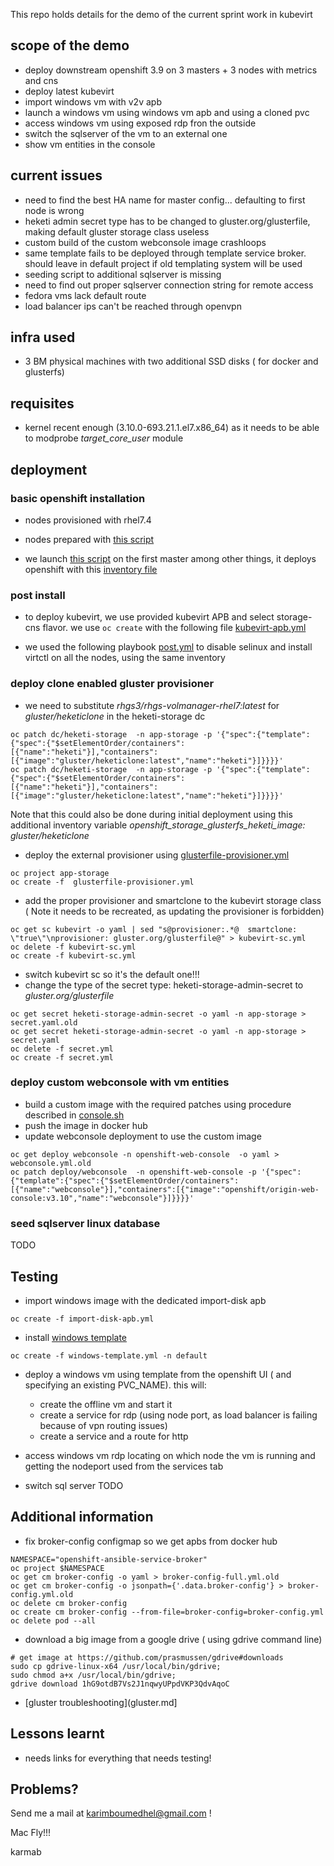 This repo holds details for the demo of the current sprint work in kubevirt

## scope of the demo

- deploy downstream openshift 3.9 on 3 masters + 3 nodes with metrics and cns
- deploy latest kubevirt
- import windows vm with v2v apb
- launch a windows vm using windows vm apb and using a cloned pvc
- access windows vm using exposed rdp fron the outside
- switch the sqlserver of the vm to an external one
- show vm entities in the console

## current issues


- need to find the best HA name for master config... defaulting to first node is wrong
- heketi admin secret type has to be changed to gluster.org/glusterfile, making default gluster storage class useless
- custom build of the custom webconsole image  crashloops
- same template fails to be deployed through template service broker. should leave in default project if old templating system will be used
- seeding script to additional sqlserver is missing
- need to find out proper sqlserver connection string for remote access
- fedora vms lack default route
- load balancer ips can't be reached through openvpn

## infra used

- 3  BM physical machines with two additional SSD disks ( for docker and glusterfs)

## requisites

- kernel recent enough (3.10.0-693.21.1.el7.x86_64) as it needs to be able to modprobe *target_core_user* module

## deployment

### basic openshift installation

- nodes provisioned with rhel7.4

- nodes prepared with [this script](installation/runcmd_master)

- we launch [this script](installation/install.sh) on the first master
  among other things, it deploys openshift with this [inventory file](installation/hosts)

### post install 

- to deploy kubevirt, we use provided kubevirt APB and select storage-cns flavor. we use `oc create` with the following file [kubevirt-apb.yml](kubevirt-apb.yml)

- we used the following playbook [post.yml](post.yml) to disable selinux and install virtctl on all the nodes, using the same inventory


### deploy clone enabled gluster provisioner

- we need to substitute *rhgs3/rhgs-volmanager-rhel7:latest* for *gluster/heketiclone* in the heketi-storage dc

```
oc patch dc/heketi-storage  -n app-storage -p '{"spec":{"template":{"spec":{"$setElementOrder/containers":[{"name":"heketi"}],"containers":[{"image":"gluster/heketiclone:latest","name":"heketi"}]}}}}'
oc patch dc/heketi-storage  -n app-storage -p '{"spec":{"template":{"spec":{"$setElementOrder/containers":[{"name":"heketi"}],"containers":[{"image":"gluster/heketiclone:latest","name":"heketi"}]}}}}'
```

Note that this could also be done during initial deployment using this additional  inventory variable
*openshift_storage_glusterfs_heketi_image: gluster/heketiclone*

- deploy the external provisioner using [glusterfile-provisioner.yml](glusterfile-provisioner.yml)

```
oc project app-storage
oc create -f  glusterfile-provisioner.yml
```

- add the proper provisioner and smartclone to the kubevirt storage class ( Note it needs to be recreated, as updating the provisioner is forbidden)

```
oc get sc kubevirt -o yaml | sed "s@provisioner:.*@  smartclone: \"true\"\nprovisioner: gluster.org/glusterfile@" > kubevirt-sc.yml
oc delete -f kubevirt-sc.yml
oc create -f kubevirt-sc.yml
```

- switch kubevirt sc so it's the default one!!!
- change the type of the secret type: heketi-storage-admin-secret to *gluster.org/glusterfile*

```
oc get secret heketi-storage-admin-secret -o yaml -n app-storage > secret.yaml.old
oc get secret heketi-storage-admin-secret -o yaml -n app-storage > secret.yaml
oc delete -f secret.yml
oc create -f secret.yml
```

### deploy custom webconsole with vm entities

- build a custom image with the required patches using procedure described in [console.sh](console.sh)
- push the image in docker hub
- update webconsole deployment to use the custom image

```
oc get deploy webconsole -n openshift-web-console  -o yaml > webconsole.yml.old
oc patch deploy/webconsole  -n openshift-web-console -p '{"spec":{"template":{"spec":{"$setElementOrder/containers":[{"name":"webconsole"}],"containers":[{"image":"openshift/origin-web-console:v3.10","name":"webconsole"}]}}}}'
```

### seed sqlserver linux database 
TODO

## Testing

- import windows image with the dedicated import-disk apb

```
oc create -f import-disk-apb.yml
```

- install [windows template](windows-template.yml)

```
oc create -f windows-template.yml -n default
```

- deploy a windows vm using template from the openshift UI ( and specifying an existing PVC_NAME). this will:
  - create the offline vm and start it
  - create a service for rdp (using node port, as load balancer is failing because of vpn routing issues)
  - create a service and a route for http

- access windows vm rdp locating on which node the vm is running and getting the nodeport used from the services tab
 
- switch sql server
TODO


## Additional information

- fix broker-config configmap so we get apbs from docker hub

```
NAMESPACE="openshift-ansible-service-broker"
oc project $NAMESPACE
oc get cm broker-config -o yaml > broker-config-full.yml.old
oc get cm broker-config -o jsonpath={'.data.broker-config'} > broker-config.yml.old
oc delete cm broker-config
oc create cm broker-config --from-file=broker-config=broker-config.yml
oc delete pod --all
```

- download a big image from a google drive  ( using gdrive command line)

```
# get image at https://github.com/prasmussen/gdrive#downloads
sudo cp gdrive-linux-x64 /usr/local/bin/gdrive;
sudo chmod a+x /usr/local/bin/gdrive;
gdrive download 1hG9otdB7Vs2J1nqwyUPpdVKP3QdvAqoC
```

- [gluster troubleshooting](gluster.md]

## Lessons learnt

- needs links for everything that needs testing!

## Problems?

Send me a mail at [karimboumedhel@gmail.com](mailto:karimboumedhel@gmail.com) !

Mac Fly!!!

karmab
